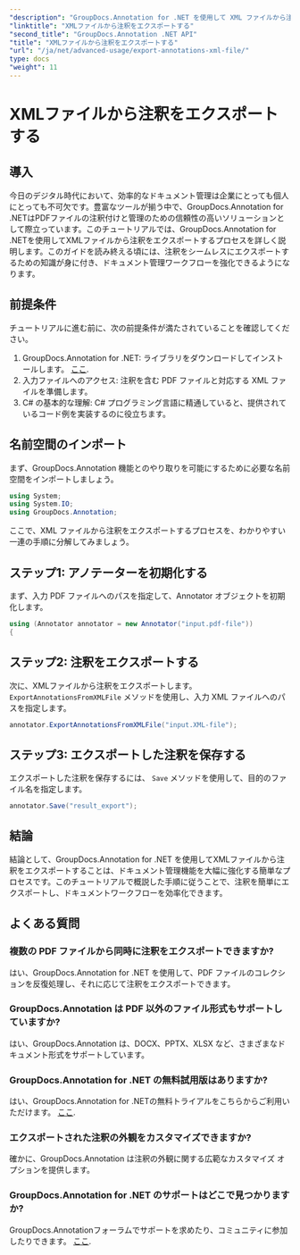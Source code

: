 ```yaml
---
"description": "GroupDocs.Annotation for .NET を使用して XML ファイルから注釈をエクスポートし、ドキュメント管理ワークフローを効率的に簡素化する方法を学習します。"
"linktitle": "XMLファイルから注釈をエクスポートする"
"second_title": "GroupDocs.Annotation .NET API"
"title": "XMLファイルから注釈をエクスポートする"
"url": "/ja/net/advanced-usage/export-annotations-xml-file/"
type: docs
"weight": 11
---
```


# XMLファイルから注釈をエクスポートする

## 導入
今日のデジタル時代において、効率的なドキュメント管理は企業にとっても個人にとっても不可欠です。豊富なツールが揃う中で、GroupDocs.Annotation for .NETはPDFファイルの注釈付けと管理のための信頼性の高いソリューションとして際立っています。このチュートリアルでは、GroupDocs.Annotation for .NETを使用してXMLファイルから注釈をエクスポートするプロセスを詳しく説明します。このガイドを読み終える頃には、注釈をシームレスにエクスポートするための知識が身に付き、ドキュメント管理ワークフローを強化できるようになります。
## 前提条件
チュートリアルに進む前に、次の前提条件が満たされていることを確認してください。
1. GroupDocs.Annotation for .NET: ライブラリをダウンロードしてインストールします。 [ここ](https://releases。groupdocs.com/annotation/net/).
2. 入力ファイルへのアクセス: 注釈を含む PDF ファイルと対応する XML ファイルを準備します。
3. C# の基本的な理解: C# プログラミング言語に精通していると、提供されているコード例を実装するのに役立ちます。

## 名前空間のインポート
まず、GroupDocs.Annotation 機能とのやり取りを可能にするために必要な名前空間をインポートしましょう。
```csharp
using System;
using System.IO;
using GroupDocs.Annotation;
```

ここで、XML ファイルから注釈をエクスポートするプロセスを、わかりやすい一連の手順に分解してみましょう。
## ステップ1: アノテーターを初期化する
まず、入力 PDF ファイルへのパスを指定して、Annotator オブジェクトを初期化します。
```csharp
using (Annotator annotator = new Annotator("input.pdf-file"))
{
```
## ステップ2: 注釈をエクスポートする
次に、XMLファイルから注釈をエクスポートします。 `ExportAnnotationsFromXMLFile` メソッドを使用し、入力 XML ファイルへのパスを指定します。
```csharp
annotator.ExportAnnotationsFromXMLFile("input.XML-file");
```
## ステップ3: エクスポートした注釈を保存する
エクスポートした注釈を保存するには、 `Save` メソッドを使用して、目的のファイル名を指定します。
```csharp
annotator.Save("result_export");
```

## 結論
結論として、GroupDocs.Annotation for .NET を使用してXMLファイルから注釈をエクスポートすることは、ドキュメント管理機能を大幅に強化する簡単なプロセスです。このチュートリアルで概説した手順に従うことで、注釈を簡単にエクスポートし、ドキュメントワークフローを効率化できます。
## よくある質問
### 複数の PDF ファイルから同時に注釈をエクスポートできますか?
はい、GroupDocs.Annotation for .NET を使用して、PDF ファイルのコレクションを反復処理し、それに応じて注釈をエクスポートできます。
### GroupDocs.Annotation は PDF 以外のファイル形式もサポートしていますか?
はい、GroupDocs.Annotation は、DOCX、PPTX、XLSX など、さまざまなドキュメント形式をサポートしています。
### GroupDocs.Annotation for .NET の無料試用版はありますか?
はい、GroupDocs.Annotation for .NETの無料トライアルをこちらからご利用いただけます。 [ここ](https://releases。groupdocs.com/).
### エクスポートされた注釈の外観をカスタマイズできますか?
確かに、GroupDocs.Annotation は注釈の外観に関する広範なカスタマイズ オプションを提供します。
### GroupDocs.Annotation for .NET のサポートはどこで見つかりますか?
GroupDocs.Annotationフォーラムでサポートを求めたり、コミュニティに参加したりできます。 [ここ](https://forum。groupdocs.com/c/annotation/10).
